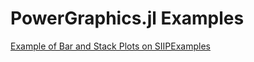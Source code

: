 # PowerGraphics.jl Examples

[Example of Bar and Stack Plots on SIIPExamples](https://nbviewer.jupyter.org/github/NREL-Sienna/SIIPExamples.jl/blob/notebook/3_PowerSimulations_examples/04_bar_stack_plots.ipynb)
